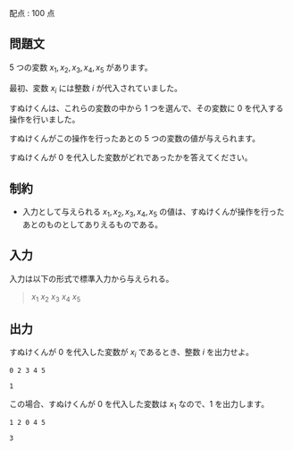 配点 : $100$ 点

## 問題文

$5$ つの変数 $x_1, x_2, x_3, x_4, x_5$ があります。

最初、変数 $x_i$ には整数 $i$ が代入されていました。

すぬけくんは、これらの変数の中から $1$ つを選んで、その変数に $0$ を代入する操作を行いました。

すぬけくんがこの操作を行ったあとの $5$ つの変数の値が与えられます。

すぬけくんが $0$ を代入した変数がどれであったかを答えてください。

## 制約

- 入力として与えられる $x_1, x_2, x_3, x_4, x_5$ の値は、すぬけくんが操作を行ったあとのものとしてありえるものである。

## 入力

入力は以下の形式で標準入力から与えられる。

> $x_1$ $x_2$ $x_3$ $x_4$ $x_5$

## 出力

すぬけくんが $0$ を代入した変数が $x_i$ であるとき、整数 $i$ を出力せよ。

```input1
0 2 3 4 5
```

```output1
1
```

この場合、すぬけくんが $0$ を代入した変数は $x_1$ なので、$1$ を出力します。

```input2
1 2 0 4 5
```

```output2
3
```